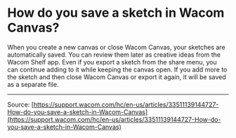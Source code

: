 # How do you  save a sketch in Wacom Canvas?

When you create a new canvas or close Wacom Canvas, your sketches are automatically saved. You can review them later as creative ideas from the Wacom Shelf app. Even if you export a sketch from the share menu, you can continue adding to it while keeping the canvas open.
If you add more to the sketch and then close Wacom Canvas or export it again, it will be saved as a separate file.

---
Source: [https://support.wacom.com/hc/en-us/articles/33511139144727-How-do-you-save-a-sketch-in-Wacom-Canvas](https://support.wacom.com/hc/en-us/articles/33511139144727-How-do-you-save-a-sketch-in-Wacom-Canvas)

